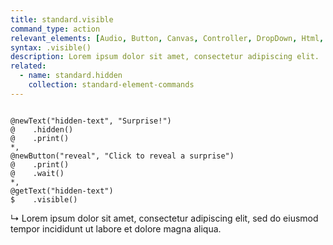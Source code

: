 ```yaml
---
title: standard.visible
command_type: action
relevant_elements: [Audio, Button, Canvas, Controller, DropDown, Html, Image, MediaRecorder, Scale, Text, TextInput, Tooltip, Video, Youtube]
syntax: .visible()
description: Lorem ipsum dolor sit amet, consectetur adipiscing elit.
related:
  - name: standard.hidden
    collection: standard-element-commands
---
```


<pre><code class="language-diff-javascript diff-highlight">
@newText("hidden-text", "Surprise!")
@    .hidden()
@    .print()
*,
@newButton("reveal", "Click to reveal a surprise")
@    .print()
@    .wait()
*,
@getText("hidden-text")
$    .visible()
</code></pre>

↳ Lorem ipsum dolor sit amet, consectetur adipiscing elit, sed do eiusmod tempor incididunt ut labore et dolore magna aliqua.
